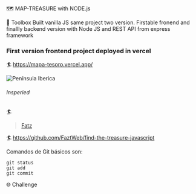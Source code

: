 🗺️ MAP-TREASURE with NODE.js

🧰 Toolbox Built vanilla JS same project two version. Firstable fronend and finallly backend version with Node JS and REST API from express framework

### First version frontend project deployed in vercel
🏄 https://mapa-tesoro.vercel.app/

![Península Iberica](https://mapa-tesoro.vercel.app/img/Peninsula-Iberica.jpg)

###### Insperied
🏄
> [Fatz](https://www.youtube.com/watch?v=Aau2fYpDPIU&t=837s)
 
🏄 https://github.com/FaztWeb/find-the-treasure-javascript 


Comandos de Git básicos son:
```
git status
git add
git commit
```

🌐 Challenge 